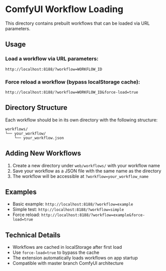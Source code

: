 # ComfyUI Workflow Loading

This directory contains prebuilt workflows that can be loaded via URL parameters.

## Usage

### Load a workflow via URL parameters:

```
http://localhost:8188/?workflow=WORKFLOW_ID
```

### Force reload a workflow (bypass localStorage cache):

```
http://localhost:8188/?workflow=WORKFLOW_ID&force-load=true
```

## Directory Structure

Each workflow should be in its own directory with the following structure:

```
workflows/
└── your_workflow/
    └── your_workflow.json
```

## Adding New Workflows

1. Create a new directory under `web/workflows/` with your workflow name
2. Save your workflow as a JSON file with the same name as the directory
3. The workflow will be accessible at `?workflow=your_workflow_name`

## Examples

- Basic example: `http://localhost:8188/?workflow=example`
- Simple test: `http://localhost:8188/?workflow=simple`
- Force reload: `http://localhost:8188/?workflow=example&force-load=true`

## Technical Details

- Workflows are cached in localStorage after first load
- Use `force-load=true` to bypass the cache
- The extension automatically loads workflows on app startup
- Compatible with master branch ComfyUI architecture